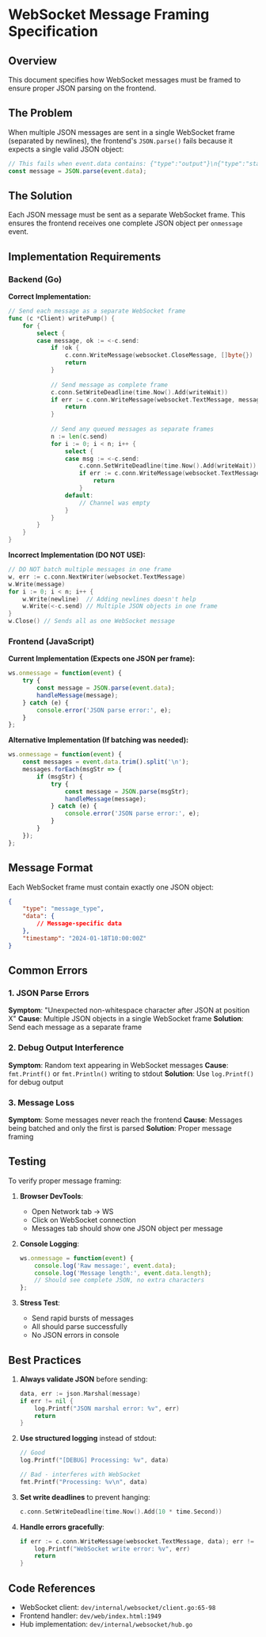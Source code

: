 # WebSocket Message Framing Specification

## Overview
This document specifies how WebSocket messages must be framed to ensure proper JSON parsing on the frontend.

## The Problem

When multiple JSON messages are sent in a single WebSocket frame (separated by newlines), the frontend's `JSON.parse()` fails because it expects a single valid JSON object:

```javascript
// This fails when event.data contains: {"type":"output"}\n{"type":"status"}
const message = JSON.parse(event.data);
```

## The Solution

Each JSON message must be sent as a separate WebSocket frame. This ensures the frontend receives one complete JSON object per `onmessage` event.

## Implementation Requirements

### Backend (Go)

**Correct Implementation:**
```go
// Send each message as a separate WebSocket frame
func (c *Client) writePump() {
    for {
        select {
        case message, ok := <-c.send:
            if !ok {
                c.conn.WriteMessage(websocket.CloseMessage, []byte{})
                return
            }
            
            // Send message as complete frame
            c.conn.SetWriteDeadline(time.Now().Add(writeWait))
            if err := c.conn.WriteMessage(websocket.TextMessage, message); err != nil {
                return
            }
            
            // Send any queued messages as separate frames
            n := len(c.send)
            for i := 0; i < n; i++ {
                select {
                case msg := <-c.send:
                    c.conn.SetWriteDeadline(time.Now().Add(writeWait))
                    if err := c.conn.WriteMessage(websocket.TextMessage, msg); err != nil {
                        return
                    }
                default:
                    // Channel was empty
                }
            }
        }
    }
}
```

**Incorrect Implementation (DO NOT USE):**
```go
// DO NOT batch multiple messages in one frame
w, err := c.conn.NextWriter(websocket.TextMessage)
w.Write(message)
for i := 0; i < n; i++ {
    w.Write(newline)  // Adding newlines doesn't help
    w.Write(<-c.send) // Multiple JSON objects in one frame
}
w.Close() // Sends all as one WebSocket message
```

### Frontend (JavaScript)

**Current Implementation (Expects one JSON per frame):**
```javascript
ws.onmessage = function(event) {
    try {
        const message = JSON.parse(event.data);
        handleMessage(message);
    } catch (e) {
        console.error('JSON parse error:', e);
    }
};
```

**Alternative Implementation (If batching was needed):**
```javascript
ws.onmessage = function(event) {
    const messages = event.data.trim().split('\n');
    messages.forEach(msgStr => {
        if (msgStr) {
            try {
                const message = JSON.parse(msgStr);
                handleMessage(message);
            } catch (e) {
                console.error('JSON parse error:', e);
            }
        }
    });
};
```

## Message Format

Each WebSocket frame must contain exactly one JSON object:

```json
{
    "type": "message_type",
    "data": {
        // Message-specific data
    },
    "timestamp": "2024-01-18T10:00:00Z"
}
```

## Common Errors

### 1. JSON Parse Errors
**Symptom**: "Unexpected non-whitespace character after JSON at position X"
**Cause**: Multiple JSON objects in a single WebSocket frame
**Solution**: Send each message as a separate frame

### 2. Debug Output Interference
**Symptom**: Random text appearing in WebSocket messages
**Cause**: `fmt.Printf()` or `fmt.Println()` writing to stdout
**Solution**: Use `log.Printf()` for debug output

### 3. Message Loss
**Symptom**: Some messages never reach the frontend
**Cause**: Messages being batched and only the first is parsed
**Solution**: Proper message framing

## Testing

To verify proper message framing:

1. **Browser DevTools**:
   - Open Network tab → WS
   - Click on WebSocket connection
   - Messages tab should show one JSON object per message

2. **Console Logging**:
   ```javascript
   ws.onmessage = function(event) {
       console.log('Raw message:', event.data);
       console.log('Message length:', event.data.length);
       // Should see complete JSON, no extra characters
   };
   ```

3. **Stress Test**:
   - Send rapid bursts of messages
   - All should parse successfully
   - No JSON errors in console

## Best Practices

1. **Always validate JSON** before sending:
   ```go
   data, err := json.Marshal(message)
   if err != nil {
       log.Printf("JSON marshal error: %v", err)
       return
   }
   ```

2. **Use structured logging** instead of stdout:
   ```go
   // Good
   log.Printf("[DEBUG] Processing: %v", data)
   
   // Bad - interferes with WebSocket
   fmt.Printf("Processing: %v\n", data)
   ```

3. **Set write deadlines** to prevent hanging:
   ```go
   c.conn.SetWriteDeadline(time.Now().Add(10 * time.Second))
   ```

4. **Handle errors gracefully**:
   ```go
   if err := c.conn.WriteMessage(websocket.TextMessage, data); err != nil {
       log.Printf("WebSocket write error: %v", err)
       return
   }
   ```

## Code References

- WebSocket client: `dev/internal/websocket/client.go:65-98`
- Frontend handler: `dev/web/index.html:1949`
- Hub implementation: `dev/internal/websocket/hub.go`